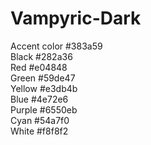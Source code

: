 # Vampyric-Dark
Accent color #383a59   
Black #282a36  
Red #e04848  
Green #59de47  
Yellow #e3db4b  
Blue #4e72e6  
Purple #6550eb  
Cyan #54a7f0  
White #f8f8f2  
